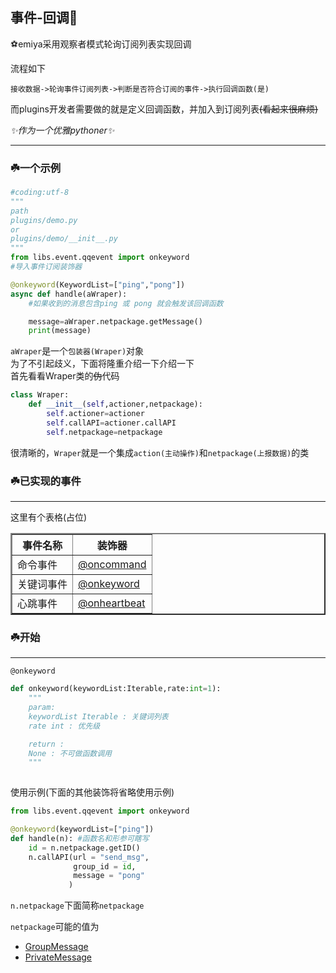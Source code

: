 ## 事件-回调🌸
⚽emiya采用观察者模式轮询订阅列表实现回调<br>


流程如下
```
接收数据->轮询事件订阅列表->判断是否符合订阅的事件->执行回调函数(是)
```
而plugins开发者需要做的就是定义回调函数，并加入到订阅列表<s>(看起来很麻烦)</s>

_✨作为一个优雅pythoner✨_
___
### ☘️一个示例
```python
#coding:utf-8
"""
path
plugins/demo.py
or
plugins/demo/__init__.py
"""
from libs.event.qqevent import onkeyword
#导入事件订阅装饰器

@onkeyword(KeywordList=["ping","pong"])
async def handle(aWraper):
    #如果收到的消息包含ping 或 pong 就会触发该回调函数

    message=aWraper.netpackage.getMessage()
    print(message)

```
`aWraper`是一个`包装器(Wraper)`对象<br>
为了不引起歧义，下面将隆重介绍一下介绍一下<br>
首先看看Wraper类的<s>伪</s>代码
```python
class Wraper:
    def __init__(self,actioner,netpackage):
        self.actioner=actioner
        self.callAPI=actioner.callAPI
        self.netpackage=netpackage
```
很清晰的，`Wraper`就是一个集成`action(主动操作)`和`netpackage(上报数据)`的类




### ☘️已实现的事件
---
这里有个表格(占位)
<table border="2" width="400px">
 <tr>
  <th>事件名称</th>
  <th>装饰器</th>
 </tr>
 <tr>
  <td>命令事件</td>
  <td>
   <a href="#oncmmand">
    @oncommand
   </a>
  </td>
 </tr>
 <tr>
  <td>关键词事件</td>
  <td>
   <a href="#onkeyword">
    @onkeyword
   </a>
  </td>
 </tr>
  <tr>
  <td>心跳事件</td>
  <td>
   <a href="#onheartbeat">
    @onheartbeat
   </a>
  </td>
 </tr>
</table>
  
### ☘️开始
___
<a name="onkeyword">`@onkeyword`</a>

```python
def onkeyword(keywordList:Iterable,rate:int=1):
    """
    param:
    keywordList Iterable : 关键词列表
    rate int : 优先级

    return :
    None : 不可做函数调用    
    """
    
```
使用示例(下面的其他装饰将省略使用示例)
```python
from libs.event.qqevent import onkeyword

@onkeyword(keywordList=["ping"])
def handle(n): #函数名和形参可瞎写
    id = n.netpackage.getID()
    n.callAPI(url = "send_msg",
              group_id = id,
              message = "pong"
             )
```
`n.netpackage`下面简称`netpackage`

`netpackage`可能的值为
- <a href="./netpackage.md#GroupMessage">GroupMessage</a>
- <a href="./netpackage.md#PrivateMessage">PrivateMessage</a>
